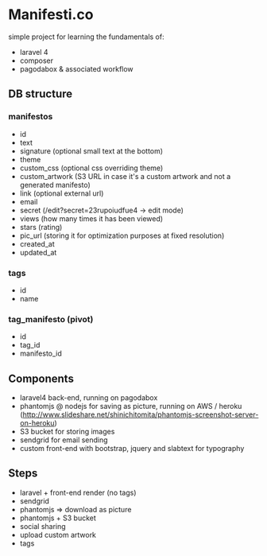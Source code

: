 # Manifesti.co

simple project for learning the fundamentals of:
* laravel 4
* composer
* pagodabox & associated workflow

## DB structure

### manifestos
* id
* text
* signature (optional small text at the bottom)
* theme
* custom_css (optional css overriding theme)
* custom_artwork (S3 URL in case it's a custom artwork and not a generated manifesto)
* link (optional external url)
* email
* secret (/edit?secret=23rupoiudfue4 -> edit mode)
* views (how many times it has been viewed)
* stars (rating)
* pic_url (storing it for optimization purposes at fixed resolution)
* created_at
* updated_at

### tags
* id
* name

### tag_manifesto (pivot)
* id
* tag_id
* manifesto_id

## Components
* laravel4 back-end, running on pagodabox
* phantomjs @ nodejs for saving as picture, running on AWS / heroku (http://www.slideshare.net/shinichitomita/phantomjs-screenshot-server-on-heroku)
* S3 bucket for storing images
* sendgrid for email sending
* custom front-end with bootstrap, jquery and slabtext for typography

## Steps
* laravel + front-end render (no tags)
* sendgrid
* phantomjs => download as picture
* phantomjs + S3 bucket
* social sharing
* upload custom artwork
* tags